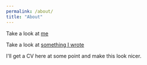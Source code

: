 ```yaml
---
permalink: /about/
title: "About"
---
```


Take a look at [me](https://happyves.github.io/assets/images/ProfilYves.jpg)

Take a look at [something I wrote](https://happyves.github.io/assets/docs/OptiAlgoBook.pdf)

I'll get a CV here at some point and make this look nicer.
